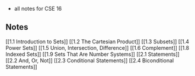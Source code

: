 - all notes for CSE 16

## Notes 

[[1.1 Introduction to Sets]]
[[1.2 The Cartesian Product]]
[[1.3 Subsets]]
[[1.4 Power Sets]]
[[1.5 Union, Intersection, Difference]]
[[1.6 Complement]]
[[1.8 Indexed Sets]]
[[1.9 Sets That Are Number Systems]]
[[2.1 Statements]]
[[2.2 And, Or, Not]]
[[2.3 Conditional Statements]]
[[2.4 Biconditional Statements]]